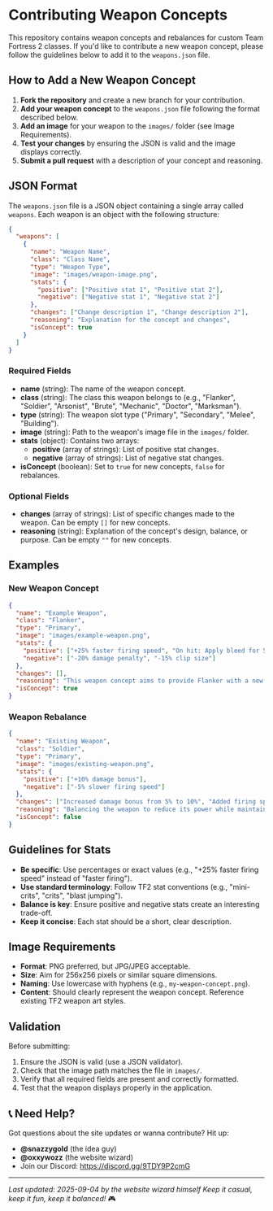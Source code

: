 # Contributing Weapon Concepts

This repository contains weapon concepts and rebalances for custom Team Fortress 2 classes. If you'd like to contribute a new weapon concept, please follow the guidelines below to add it to the `weapons.json` file.

## How to Add a New Weapon Concept

1. **Fork the repository** and create a new branch for your contribution.
2. **Add your weapon concept** to the `weapons.json` file following the format described below.
3. **Add an image** for your weapon to the `images/` folder (see Image Requirements).
4. **Test your changes** by ensuring the JSON is valid and the image displays correctly.
5. **Submit a pull request** with a description of your concept and reasoning.

## JSON Format

The `weapons.json` file is a JSON object containing a single array called `weapons`. Each weapon is an object with the following structure:

```json
{
  "weapons": [
    {
      "name": "Weapon Name",
      "class": "Class Name",
      "type": "Weapon Type",
      "image": "images/weapon-image.png",
      "stats": {
        "positive": ["Positive stat 1", "Positive stat 2"],
        "negative": ["Negative stat 1", "Negative stat 2"]
      },
      "changes": ["Change description 1", "Change description 2"],
      "reasoning": "Explanation for the concept and changes",
      "isConcept": true
    }
  ]
}
```

### Required Fields

- **name** (string): The name of the weapon concept.
- **class** (string): The class this weapon belongs to (e.g., "Flanker", "Soldier", "Arsonist", "Brute", "Mechanic", "Doctor", "Marksman").
- **type** (string): The weapon slot type ("Primary", "Secondary", "Melee", "Building").
- **image** (string): Path to the weapon's image file in the `images/` folder.
- **stats** (object): Contains two arrays:
  - **positive** (array of strings): List of positive stat changes.
  - **negative** (array of strings): List of negative stat changes.
- **isConcept** (boolean): Set to `true` for new concepts, `false` for rebalances.

### Optional Fields

- **changes** (array of strings): List of specific changes made to the weapon. Can be empty `[]` for new concepts.
- **reasoning** (string): Explanation of the concept's design, balance, or purpose. Can be empty `""` for new concepts.

## Examples

### New Weapon Concept
```json
{
  "name": "Example Weapon",
  "class": "Flanker",
  "type": "Primary",
  "image": "images/example-weapon.png",
  "stats": {
    "positive": ["+25% faster firing speed", "On hit: Apply bleed for 5 seconds"],
    "negative": ["-20% damage penalty", "-15% clip size"]
  },
  "changes": [],
  "reasoning": "This weapon concept aims to provide Flanker with a new aggressive playstyle option.",
  "isConcept": true
}
```

### Weapon Rebalance
```json
{
  "name": "Existing Weapon",
  "class": "Soldier",
  "type": "Primary",
  "image": "images/existing-weapon.png",
  "stats": {
    "positive": ["+10% damage bonus"],
    "negative": ["-5% slower firing speed"]
  },
  "changes": ["Increased damage bonus from 5% to 10%", "Added firing speed penalty"],
  "reasoning": "Balancing the weapon to reduce its power while maintaining viability.",
  "isConcept": false
}
```

## Guidelines for Stats

- **Be specific**: Use percentages or exact values (e.g., "+25% faster firing speed" instead of "faster firing").
- **Use standard terminology**: Follow TF2 stat conventions (e.g., "mini-crits", "crits", "blast jumping").
- **Balance is key**: Ensure positive and negative stats create an interesting trade-off.
- **Keep it concise**: Each stat should be a short, clear description.

## Image Requirements

- **Format**: PNG preferred, but JPG/JPEG acceptable.
- **Size**: Aim for 256x256 pixels or similar square dimensions.
- **Naming**: Use lowercase with hyphens (e.g., `my-weapon-concept.png`).
- **Content**: Should clearly represent the weapon concept. Reference existing TF2 weapon art styles.

## Validation

Before submitting:
1. Ensure the JSON is valid (use a JSON validator).
2. Check that the image path matches the file in `images/`.
3. Verify that all required fields are present and correctly formatted.
4. Test that the weapon displays properly in the application.

## 📞 Need Help?

Got questions about the site updates or wanna contribute? Hit up:
- **@snazzygold** (the idea guy)
- **@oxxywozz** (the website wizard)
- Join our Discord: https://discord.gg/9TDY9P2cmG

---

*Last updated: 2025-09-04 by the website wizard himself*
*Keep it casual, keep it fun, keep it balanced!* 🎮
